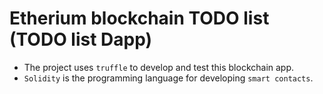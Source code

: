 # Etherium blockchain TODO list (TODO list Dapp)

- The project uses `truffle` to develop and test this blockchain app.
- `Solidity` is the programming language for developing `smart contacts`.
